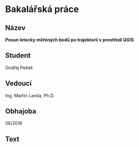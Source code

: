 # Bakalářská práce

## Název

**Posun letecky měřených bodů po trajektorii v prostředí QGIS**

## Student

Ondřej Pešek

## Vedoucí

Ing. Martin Landa, Ph.D.

## Obhajoba

06/2016

## Text
